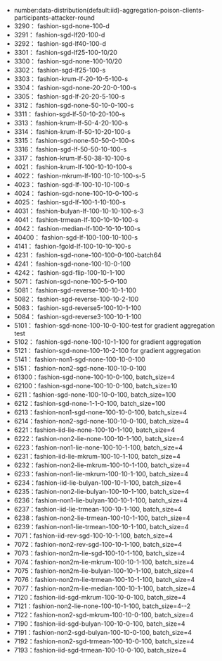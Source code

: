 - number:data-distribution(default:iid)-aggregation-poison-clients-participants-attacker-round
- 3290： fashion-sgd-none-100-d
- 3291： fashion-sgd-lf20-100-d
- 3292： fashion-sgd-lf40-100-d
- 3301： fashion-sgd-lf25-100-10/20
- 3300： fashion-sgd-none-100-10/20
- 3302： fashion-sgd-lf25-100-s
- 3303： fashion-krum-lf-20-10-5-100-s
- 3304： fashion-sgd-none-20-20-0-100-s
- 3305： fashion-sgd-lf-20-20-5-100-s
- 3312： fashion-sgd-none-50-10-0-100-s
- 3311： fashion-sgd-lf-50-10-20-100-s
- 3313： fashion-krum-lf-50-4-20-100-s
- 3314： fashion-krum-lf-50-10-20-100-s
- 3315： fashion-sgd-none-50-50-0-100-s
- 3316： fashion-sgd-lf-50-50-10-100-s
- 3317： fashion-krum-lf-50-38-10-100-s
- 4021： fashion-krum-lf-100-10-10-100-s
- 4022： fashion-mkrum-lf-100-10-10-100-s-5
- 4023： fashion-sgd-lf-100-10-10-100-s
- 4024： fashion-sgd-none-100-10-0-100-s
- 4025： fashion-sgd-lf-100-1-10-100-s
- 4031： fashion-bulyan-lf-100-10-10-100-s-3
- 4041： fashion-trmean-lf-100-10-10-100-s
- 4042： fashion-median-lf-100-10-10-100-s
- 40400： fashion-sgd-lf-100-100-10-100-s
- 4141： fashion-fgold-lf-100-10-10-100-s
- 4231： fashion-sgd-none-100-100-0-100-batch64
- 4241： fashion-sgd-none-100-10-0-100
- 4242： fashion-sgd-flip-100-10-1-100
- 5071： fashion-sgd-none-100-5-0-100
- 5081： fashion-sgd-reverse-100-10-1-100
- 5082： fashion-sgd-reverse-100-10-2-100
- 5083： fashion-sgd-reverse5-100-10-1-100
- 5084： fashion-sgd-reverse3-100-10-1-100
- 5101： fashion-sgd-none-100-10-0-100-test for gradient aggregation test
- 5102： fashion-sgd-none-100-10-1-100 for gradient aggregation
- 5121： fashion-sgd-none-100-10-2-100 for gradient aggregation
- 5141： fashion-non1-sgd-none-100-10-0-100
- 5151： fashion-non2-sgd-none-100-10-0-100
- 61300：fashion-sgd-none-100-10-0-100, batch_size=4
- 62100：fashion-sgd-none-100-10-0-100, batch_size=10
- 6211：fashion-sgd-none-100-10-0-100, batch_size=100
- 6212：fashion-sgd-none-1-1-0-100, batch_size=100
- 6213：fashion-non1-sgd-none-100-10-0-100, batch_size=4
- 6214：fashion-non2-sgd-none-100-10-0-100, batch_size=4
- 6221：fashion-iid-lie-none-100-10-1-100, batch_size=4
- 6222：fashion-non2-lie-none-100-10-1-100, batch_size=4
- 6223：fashion-non1-lie-none-100-10-1-100, batch_size=4
- 6231：fashion-iid-lie-mkrum-100-10-1-100, batch_size=4
- 6232：fashion-non2-lie-mkrum-100-10-1-100, batch_size=4
- 6233：fashion-non1-lie-mkrum-100-10-1-100, batch_size=4
- 6234：fashion-iid-lie-bulyan-100-10-1-100, batch_size=4
- 6235：fashion-non2-lie-bulyan-100-10-1-100, batch_size=4
- 6236：fashion-non1-lie-bulyan-100-10-1-100, batch_size=4
- 6237：fashion-iid-lie-trmean-100-10-1-100, batch_size=4
- 6238：fashion-non2-lie-trmean-100-10-1-100, batch_size=4
- 6239：fashion-non1-lie-trmean-100-10-1-100, batch_size=4
- 7071：fashion-iid-rev-sgd-100-10-1-100, batch_size=4
- 7072：fashion-non2-rev-sgd-100-10-1-100, batch_size=4
- 7073：fashion-non2m-lie-sgd-100-10-1-100, batch_size=4
- 7074：fashion-non2m-lie-mkrum-100-10-1-100, batch_size=4
- 7075：fashion-non2m-lie-bulyan-100-10-1-100, batch_size=4
- 7076：fashion-non2m-lie-trmean-100-10-1-100, batch_size=4
- 7077：fashion-non2m-lie-median-100-10-1-100, batch_size=4
- 7120：fashion-iid-sgd-mkrum-100-10-0-100, batch_size=4
- 7121：fashion-non2-lie-none-100-10-1-100, batch_size=4--2
- 7122：fashion-non2-sgd-mkrum-100-10-0-100, batch_size=4
- 7190：fashion-iid-sgd-bulyan-100-10-0-100, batch_size=4
- 7191：fashion-non2-sgd-bulyan-100-10-0-100, batch_size=4
- 7192：fashion-non2-sgd-trmean-100-10-0-100, batch_size=4
- 7193：fashion-iid-sgd-trmean-100-10-0-100, batch_size=4


